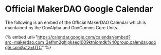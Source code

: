 # Official MakerDAO Google Calendar

The following is an embed of the Official MakerDAO Calendar which is maintained by the GovAlpha and GovComms Core Units.

{% embed url="https://calendar.google.com/calendar/embed?src=makerdao.com_3efhm2ghipksegl009ktniomdk%40group.calendar.google.com&ctz=UTC" %}